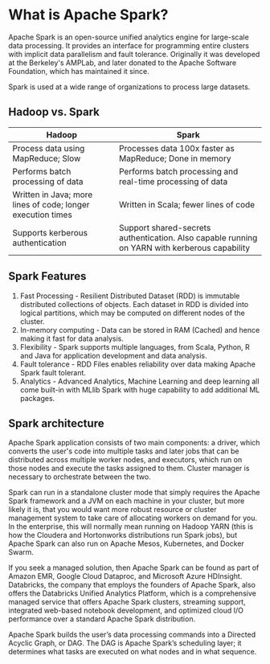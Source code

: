 # What is Apache Spark?

Apache Spark is an open-source unified analytics engine for large-scale data processing. It provides an interface for programming entire clusters with implicit data parallelism and fault tolerance. Originally it was developed at the Berkeley's AMPLab, and later donated to the Apache Software Foundation, which has maintained it since.


Spark is used at a wide range of organizations to process large datasets. 


## Hadoop vs. Spark

| Hadoop     | Spark |
| ----------- | ----------- |
| Process data using MapReduce; Slow     | Processes data 100x faster as MapReduce; Done in memory       |
| Performs batch processing of data   | Performs batch processing and real-time processing of data        |
| Written in Java; more lines of code; longer execution times   | Written in Scala; fewer lines of code        |
| Supports kerberous authentication | Support shared-secrets authentication. Also capable running on YARN with kerberous capability |


## Spark Features

1. Fast Processing - Resilient Distributed Dataset (RDD) is immutable distributed collections of objects. Each dataset in RDD is divided into logical partitions, which may be computed on different nodes of the cluster.
3. In-memory computing -  Data can be stored in RAM (Cached) and hence making it fast for data analysis.
4. Flexibility - Spark supports multiple languages, from Scala, Python, R and Java for application development and data analysis.
5. Fault tolerance - RDD Files enables reliability over data making Apache Spark fault tolerant.
6. Analytics - Advanced Analytics, Machine Learning and deep learning all come built-in with MLlib Spark with huge capability to add additional ML packages.

## Spark architecture

Apache Spark application consists of two main components: a driver, which converts the user's code into multiple tasks and later jobs that can be distributed across multiple worker nodes, and executors, which run on those nodes and execute the tasks assigned to them. Cluster manager is necessary to orchestrate  between the two.

Spark can run in a standalone cluster mode that simply requires the Apache Spark framework and a JVM on each machine in your cluster, but more likely it is, that you would want more robust resource or cluster management system to take care of allocating workers on demand for you. In the enterprise, this will normally mean running on Hadoop YARN (this is how the Cloudera and Hortonworks distributions run Spark jobs), but Apache Spark can also run on Apache Mesos, Kubernetes, and Docker Swarm.

If you seek a managed solution, then Apache Spark can be found as part of Amazon EMR, Google Cloud Dataproc, and Microsoft Azure HDInsight. Databricks, the company that employs the founders of Apache Spark, also offers the Databricks Unified Analytics Platform, which is a comprehensive managed service that offers Apache Spark clusters, streaming support, integrated web-based notebook development, and optimized cloud I/O performance over a standard Apache Spark distribution.

Apache Spark builds the user’s data processing commands into a Directed Acyclic Graph, or DAG. The DAG is Apache Spark’s scheduling layer; it determines what tasks are executed on what nodes and in what sequence.
